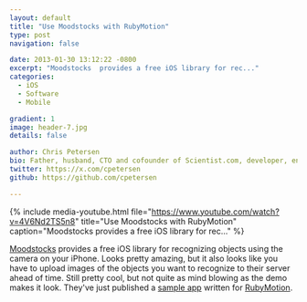 ```yaml
---
layout: default
title: "Use Moodstocks with RubyMotion"
type: post
navigation: false

date: 2013-01-30 13:12:22 -0800
excerpt: "Moodstocks  provides a free iOS library for rec..."
categories:
  - iOS
  - Software
  - Mobile

gradient: 1
image: header-7.jpg
details: false

author: Chris Petersen
bio: Father, husband, CTO and cofounder of Scientist.com, developer, entrepreneur and technologist.
twitter: https://x.com/cpetersen
github: https://github.com/cpetersen

---
```


{% include media-youtube.html file="https://www.youtube.com/watch?v=4V6Nd2TS5n8" title="Use Moodstocks with RubyMotion" caption="Moodstocks  provides a free iOS library for rec..." %}

 [Moodstocks](http://www.moodstocks.com)  provides a free iOS library for recognizing objects using the camera on your iPhone. Looks pretty amazing, but it also looks like you have to upload images of the objects you want to recognize to their server ahead of time. Still pretty cool, but not quite as mind blowing as the demo makes it look. They've just published a  [sample app](https://github.com/Moodstocks/moodstocks-rubymotion-demo-app)  written for  [RubyMotion](http://rubymotion.com). 

 
